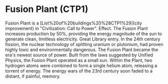 # Fusion Plant (CTP1)

Fusion Plant is a [List%20of%20buildings%20%28CTP1%29](city improvement) in "Civilization: Call to Power".
Effect.
The Fusion Plant increases production by 50%, providing the energy magnitude of the sun to generate clean, limitless electricity.
Great Library entry.
In the 24th century fission, the nuclear technology of splitting uranium or plutonium, had proven highly toxic and environmentally dangerous. The Fusion Plant became the era's newest source of power. Built from the laws suggested by Unified Physics, the Fusion Plant operated as a small sun. Within the Plant, two hydrogen atoms were combined to form a single helium atom, releasing a torrent of energy. The energy wars of the 23rd century soon faded to a distant, if painful, memory.